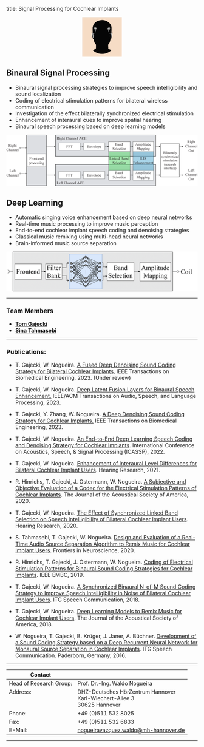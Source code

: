 title: Signal Processing for Cochlear Implants


<p align="center">
  <img src="binom2.png" style="display: block; margin: 0 auto" >
</p>


## Binaural Signal Processing

* Binaural signal processing strategies to improve speech intelligibility and sound localization
* Coding of electrical stimulation patterns for bilateral wireless communication
* Investigation of the effect bilaterally synchronized electrical stimulation
* Enhancement of interaural cues to improve spatial hearing
* Binaural speech processing based on deep learning models

<p align="center">
  <img width="550" src="BinProc.png">
</p>


## Deep Learning

* Automatic singing voice enhancement based on deep neural networks
* Real-time music processing to improve music perception
* End-to-end cochlear implant speech coding and denoising strategies
* Classical music remixing using multi-head neural networks
* Brain-informed music source separation

<p align="center">
  <img width="550" src="ace_nn.png">
</p>


---
### Team Members
* **[Tom Gajecki](https://vianna.uber.space/01_workgroups/nogueira/staff/tom.html)**
* **[Sina Tahmasebi](https://vianna.uber.space/01_workgroups/nogueira/staff/sina.html)**
---

### Publications:

- T. Gajecki,  W. Nogueira. [A Fused Deep Denoising Sound Coding Strategy for Bilateral Cochlear Implants.]() IEEE Transactions on Biomedical Engineering, 2023. (Under review)

- T. Gajecki, W. Nogueira. [Deep Latent Fusion Layers for Binaural Speech Enhancement.](https://ieeexplore.ieee.org/document/10202199) IEEE/ACM Transactions on Audio, Speech, and Language Processing, 2023.

- T. Gajecki, Y. Zhang, W. Nogueira. [A Deep Denoising Sound Coding Strategy for Cochlear Implants.](https://ieeexplore.ieee.org/document/10083222) IEEE Transactions on Biomedical Engineering, 2023.

- T. Gajecki, W. Nogueira. [An End-to-End Deep Learning Speech Coding and Denoising Strategy for Cochlear Implants](https://ieeexplore.ieee.org/document/10202199). International Conference on Acoustics, Speech, & Signal Processing (ICASSP), 2022.

- T. Gajecki, W. Nogueira. [Enhancement of Interaural Level Differences for Bilateral Cochlear Implant Users](https://www.sciencedirect.com/science/article/pii/S0378595521001477). Hearing Research, 2021.

- R. Hinrichs, T. Gajecki, J. Ostermann, W. Nogueira. [A Subjective and Objective Evaluation of a Codec for the Electrical Stimulation Patterns of Cochlear Implants](https://asa.scitation.org/doi/full/10.1121/10.0003571). The Journal of the Acoustical Society of America, 2020.

- T. Gajecki, W. Nogueira. [The Effect of Synchronized Linked Band Selection on Speech Intelligibility of Bilateral Cochlear Implant Users](https://www.sciencedirect.com/science/article/pii/S0378595520303221). Hearing Research, 2020.

- S. Tahmasebi, T. Gajecki, W. Nogueira. [Design and Evaluation of a Real-Time Audio Source Separation Algorithm to Remix Music for Cochlear Implant Users](https://www.frontiersin.org/articles/10.3389/fnins.2020.00434/full). Frontiers in Neuroscience, 2020.

- R. Hinrichs, T. Gajecki, J. Ostermann, W. Nogueira. [Coding of Electrical Stimulation Patterns for Binaural Sound Coding Strategies for Cochlear Implants](https://ieeexplore.ieee.org/document/8857271). IEEE EMBC, 2019.

- T. Gajecki, W. Nogueira. [A Synchronized Binaural N-of-M Sound Coding Strategy to Improve Speech Intelligibility in Noise of Bilateral Cochlear Implant Users](https://ieeexplore.ieee.org/document/8578042). ITG Speech Communication, 2018.

- T. Gajecki, W. Nogueira. [Deep Learning Models to Remix Music for Cochlear Implant Users](https://asa.scitation.org/doi/10.1121/1.5042056). The Journal of the Acoustical Society of America, 2018.

- W. Nogueira, T. Gajecki, B. Krüger, J. Janer, A. Büchner. [Development of a Sound Coding Strategy based on a Deep Recurrent Neural Network for Monaural Source Separation in Cochlear Implants](https://ieeexplore.ieee.org/document/7776166). ITG Speech Communication. Paderborn, Germany, 2016.

---

| Contact                 |                            |
| ------------------------|--------------------------- |
| Head of Research Group:<br>  |Prof. Dr.-Ing. Waldo Nogueira|
| Address: <br><br><br>   | DHZ-Deutsches HörZentrum Hannover<br> Karl-Wiechert-Allee 3 <br> 30625 Hannover |
| Phone:                  | +49 (0)511 532 8025 |
| Fax:                    | +49 (0)511 532 6833 |
| E-Mail:                 |<nogueiravazquez.waldo@mh-hannover.de>|

---
